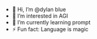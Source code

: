 - 👋 Hi, I’m @dylan blue
- 👀 I’m interested in AGI
- 🌱 I’m currently learning prompt
- ⚡ Fun fact: Language is magic

<!---
dylanblueb/dylanblueb is a ✨ special ✨ repository because its `README.md` (this file) appears on your GitHub profile.
You can click the Preview link to take a look at your changes.
--->
